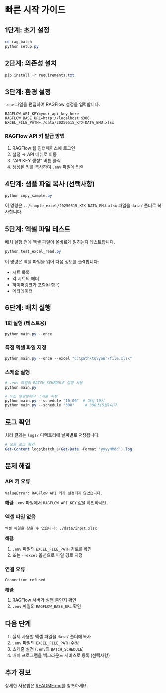 # 빠른 시작 가이드

## 1단계: 초기 설정

```powershell
cd rag_batch
python setup.py
```

## 2단계: 의존성 설치

```powershell
pip install -r requirements.txt
```

## 3단계: 환경 설정

`.env` 파일을 편집하여 RAGFlow 설정을 입력합니다.

```env
RAGFLOW_API_KEY=your_api_key_here
RAGFLOW_BASE_URL=http://localhost:9380
EXCEL_FILE_PATH=./data/20250515_KTX-DATA_EMU.xlsx
```

### RAGFlow API 키 발급 방법

1. RAGFlow 웹 인터페이스에 로그인
2. 설정 → API 메뉴로 이동
3. "API KEY 생성" 버튼 클릭
4. 생성된 키를 복사하여 `.env` 파일에 입력

## 4단계: 샘플 파일 복사 (선택사항)

```powershell
python copy_sample.py
```

이 명령은 `../sample_excel/20250515_KTX-DATA_EMU.xlsx` 파일을 `data/` 폴더로 복사합니다.

## 5단계: 엑셀 파일 테스트

배치 실행 전에 엑셀 파일이 올바르게 읽히는지 테스트합니다.

```powershell
python test_excel_read.py
```

이 명령은 엑셀 파일을 읽어 다음 정보를 출력합니다:
- 시트 목록
- 각 시트의 헤더
- 하이퍼링크가 포함된 항목
- 메타데이터

## 6단계: 배치 실행

### 1회 실행 (테스트용)

```powershell
python main.py --once
```

### 특정 엑셀 파일 지정

```powershell
python main.py --once --excel "C:\path\to\your\file.xlsx"
```

### 스케줄 실행

```powershell
# .env 파일의 BATCH_SCHEDULE 설정 사용
python main.py

# 또는 명령행에서 스케줄 지정
python main.py --schedule "10:00"  # 매일 10시
python main.py --schedule "300"     # 300초(5분)마다
```

## 로그 확인

처리 결과는 `logs/` 디렉토리에 날짜별로 저장됩니다.

```powershell
# 오늘 로그 확인
Get-Content logs\batch_$(Get-Date -Format 'yyyyMMdd').log
```

## 문제 해결

### API 키 오류

```
ValueError: RAGFlow API 키가 설정되지 않았습니다.
```

**해결**: `.env` 파일에서 `RAGFLOW_API_KEY` 값을 확인하세요.

### 엑셀 파일 없음

```
엑셀 파일을 찾을 수 없습니다: ./data/input.xlsx
```

**해결**: 
1. `.env` 파일의 `EXCEL_FILE_PATH` 경로를 확인
2. 또는 `--excel` 옵션으로 파일 경로 지정

### 연결 오류

```
Connection refused
```

**해결**: 
1. RAGFlow 서버가 실행 중인지 확인
2. `.env` 파일의 `RAGFLOW_BASE_URL` 확인

## 다음 단계

1. 실제 사용할 엑셀 파일을 `data/` 폴더에 복사
2. `.env` 파일의 `EXCEL_FILE_PATH` 수정
3. 스케줄 설정 (`.env`의 `BATCH_SCHEDULE`)
4. 배치 프로그램을 백그라운드 서비스로 등록 (선택사항)

## 추가 정보

상세한 사용법은 [README.md](README.md)를 참조하세요.

